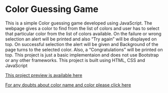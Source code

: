 # Color Guessing Game

This is a simple Color guessing game developed using JavaScript. The webpage gives a color to find from the list of colors and user has to select that particular color from the list of colors available. On the failure or wrong selection an alert will be printed and also “Try again” will be displayed on top.
On successful selection the alert will be given and Background of the page turns to the selected color. Also, a “Congratulations” will be printed on top.
 This project is just a basic implementaion and does not use Bootstrap or any other frameworks.
 This project is built using HTML, CSS and JavaScript
 
[This project preview is available here](https://akashjain04.github.io/ColorGuessingGame/)

[For any doubts about color name and color please click here](https://www.w3schools.com/colors/colors_names.asp)
